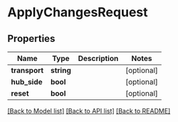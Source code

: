 # ApplyChangesRequest

## Properties
Name | Type | Description | Notes
------------ | ------------- | ------------- | -------------
**transport** | **string** |  | [optional] 
**hub_side** | **bool** |  | [optional] 
**reset** | **bool** |  | [optional] 

[[Back to Model list]](../README.md#documentation-for-models) [[Back to API list]](../README.md#documentation-for-api-endpoints) [[Back to README]](../README.md)


